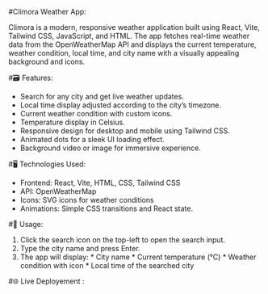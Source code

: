 #Climora Weather App:

Climora is a modern, responsive weather application built using React, Vite, Tailwind CSS, JavaScript, and HTML. The app fetches real-time weather data from the OpenWeatherMap API and displays the current temperature, weather condition, local time, and city name with a visually appealing background and icons.

#🗃 Features:

* Search for any city and get live weather updates.
* Local time display adjusted according to the city’s timezone.
* Current weather condition with custom icons.
* Temperature display in Celsius.
* Responsive design for desktop and mobile using Tailwind CSS.
* Animated dots for a sleek UI loading effect.
* Background video or image for immersive experience.

#🖥 Technologies Used:

* Frontend: React, Vite, HTML, CSS, Tailwind CSS
* API: OpenWeatherMap
* Icons: SVG icons for weather conditions
* Animations: Simple CSS transitions and React state.

#📲 Usage:

1. Click the search icon on the top-left to open the search input.
2. Type the city name and press Enter.
3. The app will display:
            * City name
            * Current temperature (°C)
            * Weather condition with icon
            * Local time of the searched city

#🌐 Live Deployement :

